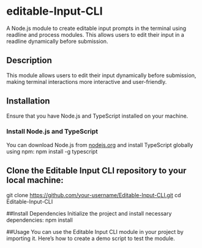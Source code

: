 # editable-Input-CLI
A Node.js module to create editable input prompts in the terminal using readline and process modules. This allows users to edit their input in a readline dynamically before submission.

## Description

This module allows users to edit their input dynamically before submission, making terminal interactions more interactive and user-friendly.

## Installation

Ensure that you have Node.js and TypeScript installed on your machine.

### Install Node.js and TypeScript

You can download Node.js from [nodejs.org](https://nodejs.org/) and install TypeScript globally using npm:
npm install -g typescript

## Clone the Editable Input CLI repository to your local machine:
git clone https://github.com/your-username/Editable-Input-CLI.git
cd Editable-Input-CLI

##Install Dependencies
Initialize the project and install necessary dependencies:
npm install

##Usage
You can use the Editable Input CLI module in your project by importing it. Here’s how to create a demo script to test the module.
